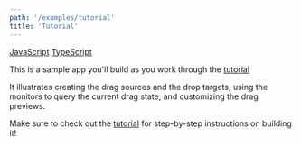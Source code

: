```yaml
---
path: '/examples/tutorial'
title: 'Tutorial'
---
```


[JavaScript](https://github.com/react-dnd/react-dnd/tree/gh-pages/examples_js/00%20Chessboard/)
[TypeScript](https://github.com/react-dnd/react-dnd/tree/master/packages/examples/src/00%20Chessboard/)

This is a sample app you'll build as you work through the [tutorial](/docs/tutorial)

It illustrates creating the drag sources and the drop targets, using
the monitors to query the current drag state, and customizing the drag
previews.

<chessboard></chessboard>

Make sure to check out the [tutorial](/docs/tutorial) for step-by-step instructions on building it!
